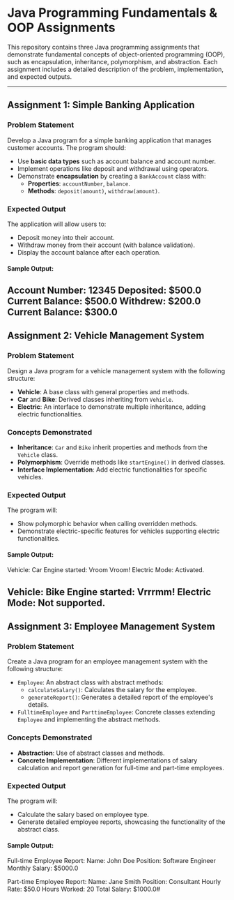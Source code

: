 # Java Programming Fundamentals & OOP Assignments

This repository contains three Java programming assignments that demonstrate fundamental concepts of object-oriented programming (OOP), such as encapsulation, inheritance, polymorphism, and abstraction. Each assignment includes a detailed description of the problem, implementation, and expected outputs.

---

## Assignment 1: Simple Banking Application

### Problem Statement
Develop a Java program for a simple banking application that manages customer accounts. The program should:
- Use **basic data types** such as account balance and account number.
- Implement operations like deposit and withdrawal using operators.
- Demonstrate **encapsulation** by creating a `BankAccount` class with:
    - **Properties**: `accountNumber`, `balance`.
    - **Methods**: `deposit(amount)`, `withdraw(amount)`.

### Expected Output
The application will allow users to:
- Deposit money into their account.
- Withdraw money from their account (with balance validation).
- Display the account balance after each operation.

#### Sample Output:
Account Number: 12345 Deposited: $500.0 Current Balance: $500.0 Withdrew: $200.0 Current Balance: $300.0
---

## Assignment 2: Vehicle Management System

### Problem Statement
Design a Java program for a vehicle management system with the following structure:
- **Vehicle**: A base class with general properties and methods.
- **Car** and **Bike**: Derived classes inheriting from `Vehicle`.
- **Electric**: An interface to demonstrate multiple inheritance, adding electric functionalities.

### Concepts Demonstrated
- **Inheritance**: `Car` and `Bike` inherit properties and methods from the `Vehicle` class.
- **Polymorphism**: Override methods like `startEngine()` in derived classes.
- **Interface Implementation**: Add electric functionalities for specific vehicles.

### Expected Output
The program will:
- Show polymorphic behavior when calling overridden methods.
- Demonstrate electric-specific features for vehicles supporting electric functionalities.

#### Sample Output:
Vehicle: Car Engine started: Vroom Vroom! Electric Mode: Activated.

Vehicle: Bike Engine started: Vrrrmm! Electric Mode: Not supported.
---

## Assignment 3: Employee Management System

### Problem Statement
Create a Java program for an employee management system with the following structure:
- `Employee`: An abstract class with abstract methods:
    - `calculateSalary()`: Calculates the salary for the employee.
    - `generateReport()`: Generates a detailed report of the employee's details.
- `FulltimeEmployee` and `ParttimeEmployee`: Concrete classes extending `Employee` and implementing the abstract methods.

### Concepts Demonstrated
- **Abstraction**: Use of abstract classes and methods.
- **Concrete Implementation**: Different implementations of salary calculation and report generation for full-time and part-time employees.

### Expected Output
The program will:
- Calculate the salary based on employee type.
- Generate detailed employee reports, showcasing the functionality of the abstract class.

#### Sample Output:
Full-time Employee Report: Name: John Doe Position: Software Engineer Monthly Salary: $5000.0

Part-time Employee Report: Name: Jane Smith Position: Consultant Hourly Rate: $50.0 Hours Worked: 20 Total Salary: $1000.0#
